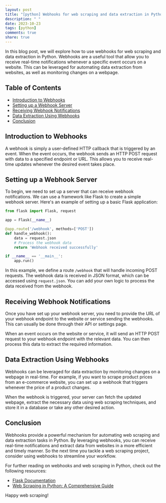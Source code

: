 ```yaml
---
layout: post
title: "[python] Webhooks for web scraping and data extraction in Python"
description: " "
date: 2023-10-23
tags: [python]
comments: true
share: true
---
```


In this blog post, we will explore how to use webhooks for web scraping and data extraction in Python. Webhooks are a useful tool that allow you to receive real-time notifications whenever a specific event occurs on a website. This can be leveraged for automating data extraction from websites, as well as monitoring changes on a webpage.

## Table of Contents
- [Introduction to Webhooks](#introduction-to-webhooks)
- [Setting up a Webhook Server](#setting-up-a-webhook-server)
- [Receiving Webhook Notifications](#receiving-webhook-notifications)
- [Data Extraction Using Webhooks](#data-extraction-using-webhooks)
- [Conclusion](#conclusion)

## Introduction to Webhooks

A webhook is simply a user-defined HTTP callback that is triggered by an event. When the event occurs, the webhook sends an HTTP POST request with data to a specified endpoint or URL. This allows you to receive real-time updates whenever the desired event takes place.

## Setting up a Webhook Server

To begin, we need to set up a server that can receive webhook notifications. We can use a framework like Flask to create a simple webhook server. Here's an example of setting up a basic Flask application:

```python
from flask import Flask, request

app = Flask(__name__)

@app.route('/webhook', methods=['POST'])
def handle_webhook():
    data = request.json
    # Process the webhook data
    return 'Webhook received successfully'

if __name__ == '__main__':
    app.run()
```

In this example, we define a route `/webhook` that will handle incoming POST requests. The webhook data is received in JSON format, which can be accessed using `request.json`. You can add your own logic to process the data received from the webhook.

## Receiving Webhook Notifications

Once you have set up your webhook server, you need to provide the URL of your webhook endpoint to the website or service sending the webhooks. This can usually be done through their API or settings page.

When an event occurs on the website or service, it will send an HTTP POST request to your webhook endpoint with the relevant data. You can then process this data to extract the required information.

## Data Extraction Using Webhooks

Webhooks can be leveraged for data extraction by monitoring changes on a webpage in real-time. For example, if you want to scrape product prices from an e-commerce website, you can set up a webhook that triggers whenever the price of a product changes.

When the webhook is triggered, your server can fetch the updated webpage, extract the necessary data using web scraping techniques, and store it in a database or take any other desired action.

## Conclusion

Webhooks provide a powerful mechanism for automating web scraping and data extraction tasks in Python. By leveraging webhooks, you can receive real-time notifications and extract data from websites in a more efficient and timely manner. So the next time you tackle a web scraping project, consider using webhooks to streamline your workflow.

For further reading on webhooks and web scraping in Python, check out the following resources:

- [Flask Documentation](https://flask.palletsprojects.com/)
- [Web Scraping in Python: A Comprehensive Guide](https://realpython.com/tutorials/web-scraping/)

Happy web scraping!